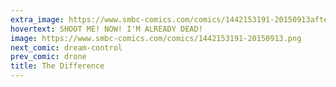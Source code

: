 ```yaml
---
extra_image: https://www.smbc-comics.com/comics/1442153191-20150913after.png
hovertext: SHOOT ME! NOW! I'M ALREADY DEAD!
image: https://www.smbc-comics.com/comics/1442153191-20150913.png
next_comic: dream-control
prev_comic: drone
title: The Difference
---
```


